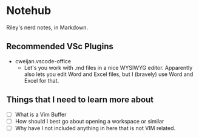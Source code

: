 # Notehub

Riley's nerd notes, in Markdown.

## Recommended VSc Plugins

- cweijan.vscode-office
  - Let's you work with .md files in a nice WYSIWYG editor. Apparently also lets you edit Word and Excel files, but I (bravely) use Word and Excel for that.

## Things that I need to learn more about

* [ ] What is a Vim Buffer
* [ ] How should I best go about opening a workspace or similar
* [ ] Why have I not included anything in here that is not VIM related.

